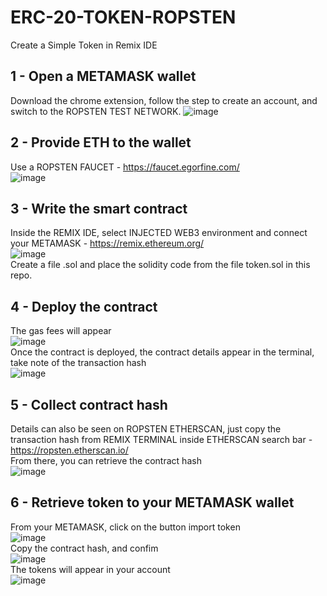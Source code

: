 # ERC-20-TOKEN-ROPSTEN
Create a Simple Token in Remix IDE

## 1 - Open a METAMASK wallet
Download the chrome extension, follow the step to create an account, and switch to the ROPSTEN TEST NETWORK.
![image](https://user-images.githubusercontent.com/84672157/148392801-6ac446a5-0435-48c1-af8d-c841f4e9f7d4.png)

## 2 - Provide ETH to the wallet
Use a ROPSTEN FAUCET - https://faucet.egorfine.com/<br />
![image](https://user-images.githubusercontent.com/84672157/148396822-e77a4294-be4d-465c-8d3f-efe5a6ef32a8.png)

## 3 - Write the smart contract
Inside the REMIX IDE, select INJECTED WEB3 environment and connect your METAMASK - https://remix.ethereum.org/<br />
![image](https://user-images.githubusercontent.com/84672157/148502011-192bfe06-23a0-4171-901a-d3735503fdcc.png)<br />
Create a file .sol and place the solidity code from the file token.sol in this repo.

## 4  - Deploy the contract
The gas fees will appear<br />
![image](https://user-images.githubusercontent.com/84672157/148502243-3cc523ee-cc92-41d1-a7a9-014851cf02f1.png)<br />
Once the contract is deployed, the contract details appear in the terminal, take note of the transaction hash<br />
![image](https://user-images.githubusercontent.com/84672157/148504917-397aaf63-5ae2-4379-ad11-a4548ab87ed4.png)

## 5 - Collect contract hash
Details can also be seen on ROPSTEN ETHERSCAN, just copy the transaction hash from REMIX TERMINAL inside ETHERSCAN search bar - https://ropsten.etherscan.io/<br />
From there, you can retrieve the contract hash<br />
![image](https://user-images.githubusercontent.com/84672157/148503889-e6b2e496-5a91-46db-9cd8-df208562017d.png)

## 6 - Retrieve token to your METAMASK wallet
From your METAMASK, click on the button import token<br />
![image](https://user-images.githubusercontent.com/84672157/148503922-cd4793a8-3ffc-4fdd-8ed8-a8fb0bfbc3aa.png)<br />
Copy the contract hash, and confim<br />
![image](https://user-images.githubusercontent.com/84672157/148503958-92d55dcf-ce97-4a21-a11b-2c11cf064a65.png)<br />
The tokens will appear in your account<br />
![image](https://user-images.githubusercontent.com/84672157/148503992-4bd30c74-b30a-4db1-992b-443a5e7224f4.png)




